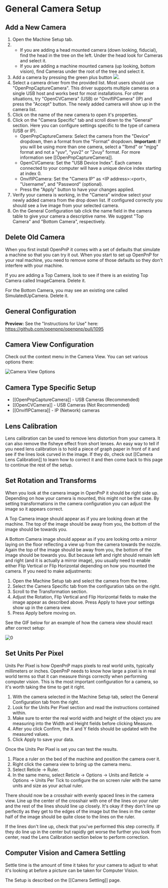 # General Camera Setup

## Add a New Camera

1. Open the Machine Setup tab.
2. 
    * If you are adding a head mounted camera (down looking, fiducial), find the head in the tree on the left. Under the head look for Cameras and select it.
    * If you are adding a machine mounted camera (up looking, bottom vision), find Cameras under the root of the tree and select it.
3. Add a camera by pressing the green plus button ![](https://rawgit.com/openpnp/openpnp/develop/src/main/resources/icons/general-add.svg).  
2. Select a camera driver from the provided list. Most users should use "OpenPnpCaptureCamera". This driver supports multiple cameras on a single USB host and works best for most installations. For other situations, try "OpenCVCamera" (USB) or "OnvifIPCamera" (IP) and press the "Accept" button. The newly added camera will show up in the camera list.
3. Click on the name of the new camera to open it's properties.
4. Click on the "Camera Specific" tab and scroll down to the "General" section. Here you can configure settings specific to the type of camera (USB or IP).
    * OpenPnpCaptureCamera: Select the camera from the "Device" dropdown, then a format from the "Format" dropdown. **Important:** If you will be using more than one camera, select a "1bmd" or "mjpg" format and not a "yuv", "yuv2" or "2vuy" format. For more information see [[OpenPnpCaptureCamera]].
    * OpenCVCamera: Set the "USB Device Index".  Each camera connected to your computer will have a unique device index starting at index 0.
    * OnvifIPCamera: Set the "Camera IP" as &lt;IP address&gt;:&lt;port&gt;, "Username", and "Password" (optional).
    * Press the "Apply" button to have your changes applied.
5. Verify your camera is working, in the "Camera" window select your newly added camera from the drop down list.  If configured correctly you should see a live image from your selected camera.
6. On the General Configuration tab click the name field in the camera table to give your camera a descriptive name. We suggest "Top Camera" and "Bottom Camera", respectively.

## Delete Old Camera

When you first install OpenPnP it comes with a set of defaults that simulate a machine so that you can try it out. When you start to set up OpenPnP for your real machine, you need to remove some of those defaults so they don't interfere with your machine.

If you are adding a Top Camera, look to see if there is an existing Top Camera called ImageCamera. Delete it.

For the Bottom Camera, you may see an existing one called SimulatedUpCamera. Delete it.

## General Configuration

**Preview:** See the "Instructions for Use" here:
https://github.com/openpnp/openpnp/pull/1095

## Camera View Configuration

Check out the context menu in the Camera View. You can set various options there:

![Camera View Options](https://user-images.githubusercontent.com/9963310/105194658-1bf1e300-5b3a-11eb-9391-2bb9092a60a2.png)

## Camera Type Specific Setup

* [[OpenPnpCaptureCamera]] - USB Cameras (Recommended)
* [[OpenCVCamera]] - USB Cameras (Not Recommended)
* [[OnvifIPCamera]] - IP (Network) cameras

## Lens Calibration

Lens calibration can be used to remove lens distortion from your camera. It can also remove the fisheye effect from short lenses. An easy way to tell if you need lens calibration is to hold a piece of graph paper in front of it and see if the lines look curved in the image. If they do, check out [[Camera Lens Calibration]] to learn how to correct it and then come back to this page to continue the rest of the setup.

## Set Rotation and Transforms

When you look at the camera image in OpenPnP it should be right side up. Depending on how your camera is mounted, this might not be the case. By setting transformations in the camera configuration you can adjust the image so it appears correct.

A Top Camera image should appear as if you are looking down at the machine. The top of the image should be away from you, the bottom of the image should be towards you.

A Bottom Camera image should appear as if you are looking onto a mirror laying on the floor reflecting a view up from the camera towards the nozzle. Again the top of the image should be away from you, the bottom of the image should be towards you. But because left and right should remain left and right (and it is actually a mirror image), you usually need to enable either Flip Vertical or Flip Horizontal depending on how you mounted the camera. If you need to make adjustments:

1. Open the Machine Setup tab and select the camera from the tree.
2. Select the Camera Specific tab from the configuration tabs on the right.
3. Scroll to the Transformation section.
4. Adjust the Rotation, Flip Vertical and Flip Horizontal fields to make the image appear as described above. Press Apply to have your settings show up in the camera view.
5. Press Apply before moving on.

See the GIF below for an example of how the camera view should react after correct setup:

![0](https://user-images.githubusercontent.com/1182323/42544960-72138ffc-847a-11e8-8477-8b07f965fc41.gif)


## Set Units Per Pixel

Units Per Pixel is how OpenPnP maps pixels to real world units, typically millimeters or inches. OpenPnP needs to know how large a pixel is in real world terms so that it can measure things correctly when performing computer vision. This is the most important configuration for a camera, so it's worth taking the time to get it right.

1. With the camera selected in the Machine Setup tab, select the General Configuration tab from the right.
2. Look for the Units Per Pixel section and read the instructions contained within.
3. Make sure to enter the real world width and height of the object you are measuring into the Width and Height fields before clicking Measure.
4. After you click Confirm, the X and Y fields should be updated with the measured values.
5. Click Apply to save your data.

Once the Units Per Pixel is set you can test the results.

1. Place a ruler on the bed of the machine and position the camera over it.
2. Right click the camera view to bring up the camera menu.
3. Select Reticle -> Ruler.
4. In the same menu, select Reticle -> Options -> Units and Reticle -> Options -> Units Per Tick to configure the on screen ruler with the same units and size as your actual ruler.

There should now be a crosshair with evenly spaced lines in the camera view. Line up the center of the crosshair with one of the lines on your ruler and the rest of the lines should line up closely. It's okay if they don't line up perfectly as they get to the edges of the image but the lines in the center half of the image should be quite close to the lines on the ruler.

If the lines don't line up, check that you've performed this step correctly. If they do line up in the center but rapidly get worse the further you look from center, read the Lens Calibration section below to perform correction.

## Computer Vision and Camera Settling

Settle time is the amount of time it takes for your camera to adjust to what it's looking at before a picture can be taken for Computer Vision. 

The Setup is described on the [[Camera Settling]] page.

